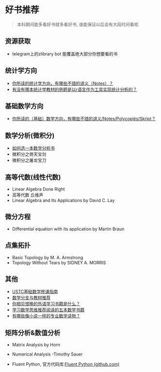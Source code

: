 # 好书推荐

> 本科期间能多看好书就多看好书, 谁能保证以后会有大段时间看呢

## 资源获取

- telegram上的zlibrary bot 能覆盖绝大部分你想要看的书

## 统计学方向

- [你所读的统计学方向，有哪些不错的讲义（Notes）？](https://www.zhihu.com/question/275938752)
- [有没有哪本统计学教材的例题是以r语言作为工具实现统计分析的？](https://www.zhihu.com/question/516969807/answer/2351741458)

## 基础数学方向

* [你所读的（基础）数学方向，有哪些不错的讲义/Notes/Polycopiés/Skript？](https://www.zhihu.com/question/38253477)

## 数学分析(微积分)

- [如何选一本数学分析书](https://github.com/XuankaiWang/XuankaiWang.github.io/files/analysis.pdf)
- 微积分之倚天宝剑
- 微积分之屠龙宝刀

## 高等代数(线性代数)

- Linear Algebra Done Right
- 高等代数 丘维声
- Linear Algebra and Its Applications by David C. Lay

## 微分方程

- Differential equation with its application by Martin Braun

## 点集拓扑

- Basic Topology by M. A. Armstrong
- Topology Without Tears by SIDNEY A. MORRIS

## 其他

- [USTC基础数学修课指南](https://github.com/XuankaiWang/XuankaiWang.github.io/files/ustcmathplan3.pdf)
- [数学分支与教材推荐](https://github.com/XuankaiWang/XuankaiWang.github.io/files/math.pdf)
- [你相见恨晚的外语学习书籍是什么？](https://www.zhihu.com/question/489138849/answer/2441428158)
- [学习数学思维推荐阅读的五本数学书籍 ](https://zhuanlan.zhihu.com/p/483731291)
- [有哪些像小说一样的专业数学读物？](https://www.zhihu.com/question/62158566/answer/2654179425)

## 矩阵分析&数值分析

- Matrix Analysis by Horn
- Numerical Analysis -Timothy Sauer



- Fluent Python, 官方代码库:[Fluent Python (github.com)](https://github.com/fluentpython)
